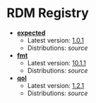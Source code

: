 # RDM Registry

- [**expected**](http://uav.radar-mms.com/gitlab/test/utility/expected) 
  - Latest version: <u>1.0.1</u>
  - Distributions: *source*
- [**fmt**](http://uav.radar-mms.com/gitlab/test/utility/fmtlib)
  - Latest version: <u>10.1.1</u>
  - Distributions: *source*
- [**qol**](http://uav.radar-mms.com/gitlab/test/utility/qol)
  - Latest version: <u>1.2.1</u>
  - Distributions: *source*